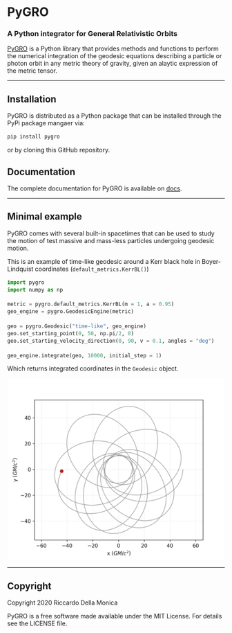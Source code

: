 # PyGRO
### A Python integrator for General Relativistic Orbits

[PyGRO](https://github.com/rdellamonica/pigro/tree/master) is a Python library that provides methods and functions to perform the numerical integration of the geodesic equations describing a particle or photon orbit in any metric theory of gravity, given an alaytic expression of the metric tensor.

***

## Installation
PyGRO is distributed as a Python package that can be installed through the PyPi package mangaer via:

```bash
pip install pygro
```

or by cloning this GitHub repository.

## Documentation
The complete documentation for PyGRO is available on [docs](https://github.com/rdellamonica/pigro/tree/master).

***
## Minimal example

PyGRO comes with several built-in spacetimes that can be used to study the motion of test massive and mass-less particles undergoing geodesic motion.

This is an example of time-like geodesic around a Kerr black hole in Boyer-Lindquist coordinates (`default_metrics.KerrBL()`)

```python
import pygro
import numpy as np

metric = pygro.default_metrics.KerrBL(m = 1, a = 0.95)
geo_engine = pygro.GeodesicEngine(metric)

geo = pygro.Geodesic("time-like", geo_engine)
geo.set_starting_point(0, 50, np.pi/2, 0)
geo.set_starting_velocity_direction(0, 90, v = 0.1, angles = "deg")

geo_engine.integrate(geo, 10000, initial_step = 1)
```
Which returns integrated coordinates in the `Geodesic` object.

![alt text](img/example1.png "Integrated time-like geodesic in the Kerr spacetime.")

***
## Copyright

Copyright 2020 Riccardo Della Monica

PyGRO is a free software made available under the MIT License. For details see the LICENSE file.